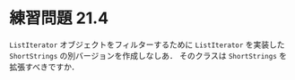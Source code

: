 # 練習問題 21.4

`ListIterator` オブジェクトをフィルターするために `ListIterator` を実装した `ShortStrings` の別バージョンを作成しなしあ．
そのクラスは `ShortStrings` を拡張すべきですか．
